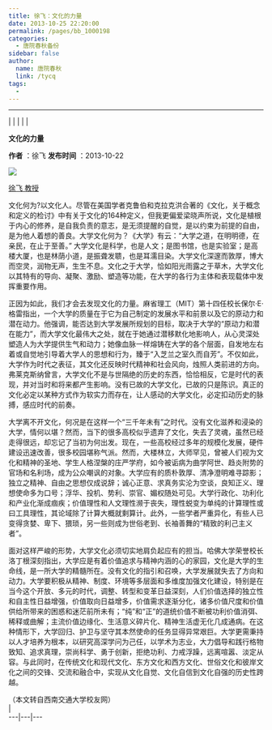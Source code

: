 ```yaml
---
title: 徐飞：文化的力量
date: 2013-10-25 22:20:00
permalink: /pages/bb_1000198
categories: 
  - 唐院春秋备份
sidebar: false
author: 
  name: 唐院春秋
  link: /tycq
tags: 
  - 
---
```


* * *

  
|  |  |  |  |  

**文化的力量**

**作者** ：徐飞 **发布时间** ：2013-10-22

![](http://xy.swjtu.edu.cn/userfile/jpg/20131022110946R2DR06JRDH.jpg)

[徐飞 教授](http://www.swjtu.edu.cn/depart/university/feixu.htm)

文化何为?以文化人。尽管在美国学者克鲁伯和克拉克洪合著的《文化，关于概念和定义的检讨》中有关于文化的164种定义，但我更偏爱梁晓声所说，文化是植根于内心的修养，是自我负责的意志，是无须提醒的自觉，是以约束为前提的自由，是为他人着想的善良。大学文化何为？《大学》有云：“大学之道，在明明德，在亲民，在止于至善。”
大学文化是科学，也是人文；是图书馆，也是实验室；是高楼大厦，也是林荫小道，是振聋发聩，也是耳濡目染。大学文化深邃而敦厚，博大而空灵，润物无声，生生不息。文化之于大学，恰如阳光雨露之于草木，大学文化以其特有的导向、凝聚、激励、塑造等功能，在大学的各行为主体和表现载体中发挥重要作用。

正因为如此，我们才会去发现文化的力量。麻省理工（MIT）第十四任校长保尔·E·格雷指出，一个大学的质量在于它为自己制定的发展水平和前景以及它的原动力和潜在动力。他强调，能否达到大学发展所规划的目标，取决于大学的“原动力和潜在能力”，而大学文化最伟大之处，就在于她通过潜移默化地影响人，从心灵深处塑造人为大学提供生气和动力；她像血脉一样熔铸在大学的各个层面，自发地左右着或自觉地引导着大学人的思想和行为，臻于“入芝兰之室久而自芳”。不仅如此，大学作为时代之表征，其文化还反映时代精神和社会风向，烛照人类前进的方向。弗莱克斯纳曾言，大学文化不是与世隔绝的历史的东西，恰恰相反，它是时代的表现，并对当时和将来都产生影响。没有已故的大学文化，已故的只是陈识。真正的文化必定以某种方式作为软实力而存在，让人感动的大学文化，必定扣动历史的脉搏，感应时代的前奏。

大学离不开文化，何况是在这样一个“三千年未有”之时代。没有文化滋养和浸染的大学，情何以堪？然而，当下的很多高校似乎遗弃了文化，失去了灵魂，虽然已经走得很远，却忘记了当初为何出发。现在，一些高校经过多年的规模化发展，硬件建设迅速改善，很多校园堪称气派。然而，大楼林立，大师罕见，曾被人们视为文化和精神的圣地、学生人格涅槃的庄严学府，如今被诟病为曲学阿世、趋炎附势的官场和名利场，成为公众嘲讽的对象。大学应有的质朴敦厚、清净澄明难寻踪影；独立之精神、自由之思想仅成说辞；诚心正意、求真务实沦为空谈，良知正义、理想使命多为口号；浮华、投机、势利、崇官、媚权随处可见。大学行政化、功利化和产业化渐成痼疾；价值理性和人文理性濒于丧失，理性蜕变为单纯的计算理性或曰工具理性，其论域除了计算大概就剩算计。此外，一些学者严重异化，有些人已变得贪婪、卑下、猥琐，另一些则成为世俗老到、长袖善舞的“精致的利己主义者”。

面对这样严峻的形势，大学文化必须切实地肩负起应有的担当。哈佛大学荣誉校长洛丁根深刻指出，大学应是有着价值追求与精神内涵的心的家园，文化是大学的生命线，是一所大学的精髓所在。没有文化的指引和召唤，大学发展就失去了方向和动力。大学要积极从精神、制度、环境等多层面和多维度加强文化建设，特别是在当今这个开放、多元的时代，调整、转型和变革日益深刻，人们价值选择的独立性和自主性日益增强，价值取向日益增多，价值需求逐渐分化，诸多价值尺度和价值供给所带来的困惑和迷茫前所未有；“纯”和“正”的道统价值不断被功利价值消弭、稀释或曲解；主流价值边缘化、生活意义碎片化、精神生活虚无化几成通病。在这种情形下，大学回归、护卫与坚守其本然使命的任务显得异常艰巨。大学更需秉持以人才培养为根本，以研究高深学问为己任，以学术为志业，大力倡导和践行格物致知、追求真理，崇尚科学、勇于创新，拒绝功利、力戒浮躁，远离喧嚣、淡定从容。与此同时，在传统文化和现代文化、东方文化和西方文化、世俗文化和彼岸文化之间的交锋、交流和融合中，实现从文化自觉、文化自信到文化自强的历史性跨越。

  
（本文转自西南交通大学校友网）  
|  
---|---|---